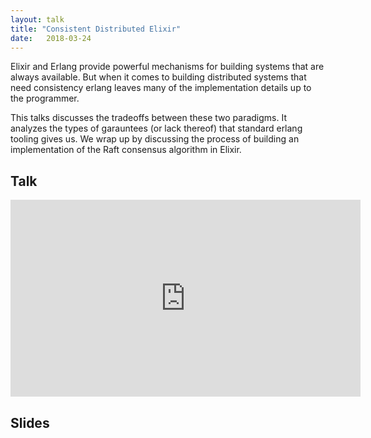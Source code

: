 ```yaml
---
layout: talk
title: "Consistent Distributed Elixir"
date:   2018-03-24
---
```


Elixir and Erlang provide powerful mechanisms for building systems that are
always available. But when it comes to building distributed systems that need
consistency erlang leaves many of the implementation details up to the
programmer.

This talks discusses the tradeoffs between these two paradigms. It analyzes the
types of garauntees (or lack thereof) that standard erlang tooling gives us.
We wrap up by discussing the process of building an implementation of the Raft
consensus algorithm in Elixir.

## Talk

<iframe width="560" height="315" src="https://www.youtube.com/embed/CmMMpaUD3g8" frameborder="0" allow="accelerometer; autoplay; encrypted-media; gyroscope; picture-in-picture" allowfullscreen></iframe>

## Slides

<script async class="speakerdeck-embed" data-id="eaec5fbb681d4ccc9cc5776ae4d933b1" data-ratio="1.77777777777778" src="//speakerdeck.com/assets/embed.js"></script>

